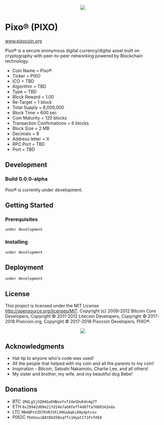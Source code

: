 <p align="center">
	<img src="http://tinyimg.io/i/djP7vEn.png"/>
	
</p>

# Pixo® (PIXO)
www.pixocoin.org

Pixo® is a secure anonymous digital currency/digital asset built on cryptography with peer-to-peer networking powered by Blockchain technology.
- Coin Name = Pixo®
- Ticker = PIXO
- ICO = TBD
- Algorithm = TBD
- Type = TBD
- Block Reward = 1.00
- Re-Target = 1 block
- Total Supply = 8,000,000
- Block Time = 600 sec
- Coin Maturity = 120 blocks
- Transaction Confirmations = 6 blocks
- Block Size = 2 MB
- Decimals = 8
- Address letter = X
- RPC Port = TBD
- Port = TBD
## Development
### Build 0.0.0-alpha
Pixo® is currently under development.

## Getting Started 

### Prerequisites

```
under development
```

### Installing
```
under development
```
## Deployment

```
under development
```

## License

This project is licensed under the MIT License http://opensource.org/licenses/MIT.  Copyright (c) 2009-2012 Bitcoin Core Developers, Copyright © 2011-2012 Litecoin Developers, Copyright © 2017-2018 Pixocoin.org, Copyright © 2017-2018 Pixocoin Developers, PIXO®.
<p align="center">
	<img src="http://tinyimg.io/i/JXS4NdQ.png"/>
</p>

## Acknowledgments

* Hat tip to anyone who's code was used!
* All the people that helped with my coin and all the parents to my coin!
* Inspiration - Bitcoin, Satoshi Nakamoto, Charlie Lee, and all others!
* My sister and brother, my wife, and my beautiful dog Bebe!

## Donations

* BTC ```1MdLg5jSQ94GaEHNxoYxfJdeSDuKdn4g7T```
* ETH ```0x29942d09e21fd14e7a68feff4d07fa7000342eda```
* LTC ```M8mQPsVZD7KVR3SFLXHGaAqkiA9pdptvsu```
* PIXOC ```PGmSuuiBAtDGX5Bxqffs1HypCC71FvTd68```
